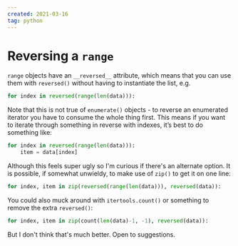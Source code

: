 ```yaml
---
created: 2021-03-16
tag: python
---
```

# Reversing a `range`

`range` objects have an `__reversed__` attribute, which means that you can use them with
`reversed()` without having to instantiate the list, e.g.

```python
for index in reversed(range(len(data))):
```

Note that this is not true of `enumerate()` objects - to reverse an enumerated iterator
you have to consume the whole thing first. This means if you want to iterate through
something in reverse with indexes, it’s best to do something like:

```python
for index in reversed(range(len(data))):
    item = data[index]
```

Although this feels super ugly so I'm curious if there's an alternate option. It is
possible, if somewhat unwieldy, to make use of `zip()` to get it on one line:

```python
for index, item in zip(reversed(range(len(data))), reversed(data)):
```

You could also muck around with `itertools.count()` or something to remove the extra
`reversed()`:

```python
for index, item in zip(count(len(data)-1, -1), reversed(data)):
```

But I don't think that's much better. Open to suggestions.

